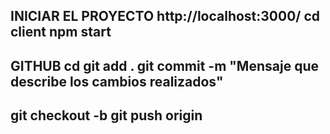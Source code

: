 INICIAR EL PROYECTO http://localhost:3000/
cd client
npm start
-------------------------------------------------------------
GITHUB
cd <ruta-de-tu-proyecto>
git add .
git commit -m "Mensaje que describe los cambios realizados"
------------------------------
git checkout -b <nombre-de-la-rama>
git push origin <nombre-de-la-rama>
-------------------------------------------------------------
